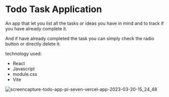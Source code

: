 # Todo Task Application

An app that let you list all the tasks or ideas you have in mind and to track if you have already complete it.

And if have already completed the task you can simply check the radio button or directly delete it.

technology used:
 * React
 * Javascript
 * module.css
 * Vite
 
![screencapture-todo-app-pi-seven-vercel-app-2023-03-20-15_24_48](https://user-images.githubusercontent.com/106008160/226274888-b34245d5-0984-42b8-823f-e7ecb87e5299.png)

